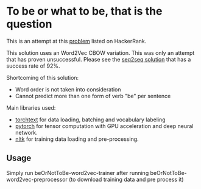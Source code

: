 # To be or what to be, that is the question
This is an attempt at this [problem](https://www.hackerrank.com/challenges/to-be-what/problem) listed on HackerRank.

This solution uses an Word2Vec CBOW variation. This was only an attempt that has proven unsuccessful. Please see the [seq2seq solution](https://github.com/bassamriman/ToBeOrWhatToBe-Seq2seq) that has a success rate of 92%.

Shortcoming of this solution:
* Word order is not taken into consideration
* Cannot predict more than one form of verb "be" per sentence

Main libraries used:
* [torchtext](https://github.com/pytorch/text) for data loading, batching and vocabulary labeling
* [pytorch](https://github.com/pytorch/pytorch) for tensor computation with GPU acceleration and deep neural network.
* [nltk](https://www.nltk.org) for training data loading and pre-processing.

##  Usage
Simply run beOrNotToBe-word2vec-trainer after running beOrNotToBe-word2vec-preprocessor (to download training data and pre process it)
